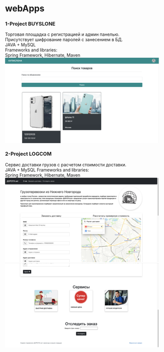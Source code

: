 # webApps   
### 1-Project BUYSLONE  
Торговая площадка с регистрацией и админ панелью.  
Присутствует шифрование паролей с занесением в БД.  
JAVA + MySQL  
Frameworks and libraries:  
Spring Framework, Hibernate, Maven  
![alt text](ProjectBUYSLONE/6.png)  
  
  
### 2-Project LOGCOM  
Сервис доставки грузов с расчетом стоимости доставки.  
JAVA + MySQL
Frameworks and libraries:  
Spring Framework, Hibernate, Maven  
![alt text](ProjectLOGCOM/1.png)  
![alt text](ProjectLOGCOM/2.png)  
